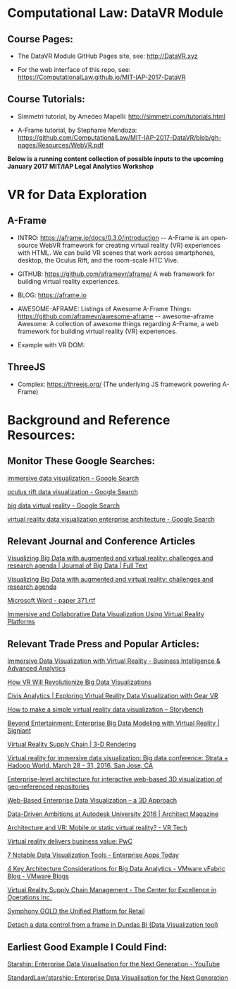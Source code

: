 # Computational Law: DataVR Module

## Course Pages:

* The DataVR Module GitHub Pages site, see: http://DataVR.xyz

* For the web interface of this repo, see:  https://ComputationalLaw.github.io/MIT-IAP-2017-DataVR

## Course Tutorials:

* Simmetri tutorial, by Amedeo Mapelli: http://simmetri.com/tutorials.html

* A-Frame tutorial, by Stephanie Mendoza: https://github.com/ComputationalLaw/MIT-IAP-2017-DataVR/blob/gh-pages/Resources/WebVR.pdf


**Below is a running content collection of possible inputs to the upcoming January 2017 MIT/IAP Legal Analytics Workshop**

# VR for Data Exploration

## A-Frame

* INTRO: https://aframe.io/docs/0.3.0/introduction  -- A-Frame is an open-source WebVR framework for creating virtual reality (VR) experiences with HTML. We can build VR scenes that work across smartphones, desktop, the Oculus Rift, and the room-scale HTC Vive.

* GITHUB:  https://github.com/aframevr/aframe/  A web framework for building virtual reality experiences. 

* BLOG:  https://aframe.io

* AWESOME-AFRAME:  Listings of Awesome A-Frame Things: https://github.com/aframevr/awesome-aframe -- awesome-aframe Awesome: A collection of awesome things regarding A-Frame, a web framework for building virtual reality (VR) experiences.

* Example with VR DOM: <a-collada-model src="#shark" position="0 0 0" rotation="0 10 0" scale="0.41 0.41 0.41" material="" collada-model="#shark" id="shark"></a-collada-model>

## ThreeJS

* Complex: https://threejs.org/  (The underlying JS framework powering A-Frame)

# Background and Reference Resources:

## Monitor These Google Searches: 

[immersive data visualization - Google Search](https://www.google.com/search?rlz=1C5CHFA_enUS712US712&espv=2&biw=1408&bih=751&q=immersive+data+visualization&sa=X&ved=0ahUKEwj3ns2-7dvQAhXDiRoKHb78B4YQ1QIIhAEoBA)

[oculus rift data visualization - Google Search](https://www.google.com/search?rlz=1C5CHFA_enUS712US712&espv=2&biw=1408&bih=751&q=oculus+rift+data+visualization&sa=X&ved=0ahUKEwj3ns2-7dvQAhXDiRoKHb78B4YQ1QIIgAEoAA)

[big data virtual reality - Google Search](https://www.google.com/search?rlz=1C5CHFA_enUS712US712&espv=2&biw=1408&bih=751&q=big+data+virtual+reality&sa=X&ved=0ahUKEwj3ns2-7dvQAhXDiRoKHb78B4YQ1QIIgwEoAw)

[virtual reality data visualization enterprise architecture - Google Search](https://www.google.com/webhp?sourceid=chrome-instant&rlz=1C5CHFA_enUS712US712&ion=1&espv=2&ie=UTF-8#q=virtual+reality+data+visualization+enterprise+architecture&start=40)

## Relevant Journal and Conference Articles

[Visualizing Big Data with augmented and virtual reality: challenges and research agenda | Journal of Big Data | Full Text](https://journalofbigdata.springeropen.com/articles/10.1186/s40537-015-0031-2)

[Visualizing Big Data with augmented and virtual reality: challenges and research agenda](http://download.springer.com/static/pdf/50/art%253A10.1186%252Fs40537-015-0031-2.pdf?originUrl=http%3A%2F%2Fjournalofbigdata.springeropen.com%2Farticle%2F10.1186%2Fs40537-015-0031-2&token2=exp=1480900162~acl=%2Fstatic%2Fpdf%2F50%2Fart%25253A10.1186%25252Fs40537-015-0031-2.pdf*~hmac=d22193d294d3093ab8594e4dae51167582d4df3aa4e65609ad75a8599af72c5b)

[Microsoft Word - paper 371.rtf](https://pdfs.semanticscholar.org/12c7/d1a4426ef40c5c299c1253068a9fd1e182c4.pdf)

[Immersive and Collaborative Data Visualization Using Virtual Reality Platforms ](https://arxiv.org/pdf/1410.7670.pdf)

## Relevant Trade Press and Popular Articles:

[Immersive Data Visualization with Virtual Reality - Business Intelligence & Advanced Analytics](http://www.jenunderwood.com/2016/05/05/immersive-data-visualization-virtual-reality/)

[How VR Will Revolutionize Big Data Visualizations](http://www.forbes.com/sites/bernardmarr/2016/05/04/how-vr-will-revolutionize-big-data-visualizations/#1fe186fb4ac5)

[Civis Analytics | Exploring Virtual Reality Data Visualization with Gear VR](https://civisanalytics.com/blog/data-science/2015/12/04/exploring-virtual-reality-data-visualization-with-the-gear-vr/)

[How to make a simple virtual reality data visualization – Storybench](http://www.storybench.org/how-to-make-a-simple-virtual-reality-data-visualization/)

[Beyond Entertainment: Enterprise Big Data Modeling with Virtual Reality | Signiant](http://www.signiant.com/blog/beyond-entertainment-enterprise-big-data-modeling-with-virtual-reality/)

[Virtual Reality Supply Chain | 3-D Rendering](http://www.industryweek.com/virtual-supply-chains)

[Virtual reality for immersive data visualization: Big data conference: Strata + Hadoop World, March 28 - 31, 2016, San Jose, CA](http://conferences.oreilly.com/strata/strata-ca-2016/public/schedule/detail/49802)

[Enterprise-level architecture for interactive web-based 3D visualization of geo-referenced repositories](http://dl.acm.org/citation.cfm?id=1559787)

[Web-Based Enterprise Data Visualization – a 3D Approach](http://proceedings.esri.com/library/userconf/aec15/papers/aec_28.pdf)

[Data-Driven Ambitions at Autodesk University 2016 | Architect Magazine](http://www.architectmagazine.com/technology/data-driven-ambitions-at-autodesk-university-2016_o)

[Architecture and VR: Mobile or static virtual reality? - VR Tech](http://www.virtualreality-news.net/news/2016/nov/01/architecture-and-vr-mobile-or-static-virtual-reality/)

[Virtual reality delivers business value: PwC](http://www.pwc.com/us/en/technology-forecast/virtual-reality.html)

[7 Notable Data Visualization Tools - Enterprise Apps Today](http://www.enterpriseappstoday.com/business-intelligence/7-notable-data-visualization-tools-1.html)

[4 Key Architecture Considerations for Big Data Analytics - VMware vFabric Blog - VMware Blogs](http://blogs.vmware.com/vfabric/2012/08/4-key-architecture-considerations-for-big-data-analytics.html)

[Virtual Reality Supply Chain Management - The Center for Excellence in Operations Inc.](http://ceobreakthrough.com/virtual-reality-supply-chain-management/)

[Symphony GOLD the Unified Platform for Retail](http://www.symphonygold.com/)

[Detach a data control from a frame in Dundas BI (Data Visualization tool)](http://www.dundas.com/support/support-center/support-articles/designing/detach-a-data-control-from-a-frame)

## Earliest Good Example I Could Find:

[Starship: Enterprise Data Visualisation for the Next Generation - YouTube](https://www.youtube.com/watch?v=dgMOdzfoPgs)

[StandardLaw/starship: Enterprise Data Visualisation for the Next Generation](https://github.com/StandardLaw/starship)


